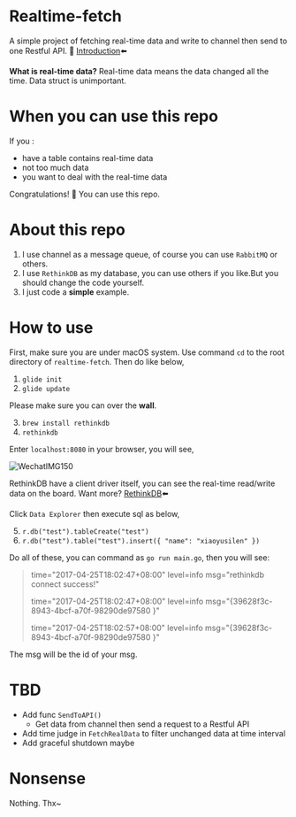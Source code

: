 # Realtime-fetch
A simple project of fetching real-time data and write to channel then send to one Restful API. 🤔
[Introduction](http://xiaoyu.world/2017/04/26/go-fetch-real-time-data/)⬅️

**What is real-time data?**
Real-time data means the data changed all the time. Data struct is unimportant.

# When you can use this repo
If you :
- have a table contains real-time data
- not too much data
- you want to deal with the real-time data

Congratulations! 🎉 You can use this repo.

# About this repo
1. I use channel as a message queue, of course you can use `RabbitMQ` or others.
2. I use `RethinkDB` as my database, you can use others if you like.But you should change the code yourself.
3. I just code a **simple** example.

# How to use
First, make sure you are under macOS system. Use command `cd` to the root directory of `realtime-fetch`. Then do like below,
1. `glide init`
2. `glide update`

Please make sure you can over the **wall**.

3. `brew install rethinkdb`
4. `rethinkdb`

Enter `localhost:8080` in your browser, you will see,

![WechatIMG150](http://ww2.sinaimg.cn/large/006tNc79ly1fez760h0frj31hu0y4q8r.jpg)

RethinkDB have a client driver itself, you can see the real-time read/write data on the board. Want more? [RethinkDB](https://www.rethinkdb.com/)⬅️

Click `Data Explorer` then execute sql as below,


5. `r.db("test").tableCreate("test")`
6. `r.db("test").table("test").insert({
      "name": "xiaoyusilen"
    })`

Do all of these, you can command as `go run main.go`, then you will see:

>   time="2017-04-25T18:02:47+08:00" level=info msg="rethinkdb connect success!" 
>
>   time="2017-04-25T18:02:47+08:00" level=info msg="{39628f3c-8943-4bcf-a70f-98290de97580 }" 
>
>   time="2017-04-25T18:02:57+08:00" level=info msg="{39628f3c-8943-4bcf-a70f-98290de97580 }"

The msg will be the id of your msg.

# TBD
- Add func `SendToAPI()`
  - Get data from channel then send a request to a Restful API
- Add time judge in `FetchRealData` to filter unchanged data at time interval
- Add graceful shutdown maybe

# Nonsense
Nothing. Thx~
